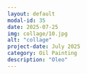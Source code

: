 ```yaml
---
layout: default
modal-id: 35
date: 2025-07-25
img: collage/10.jpg
alt: "collage"
project-date: July 2025
category: Oil Painting
description: "Oleo"
---
```

